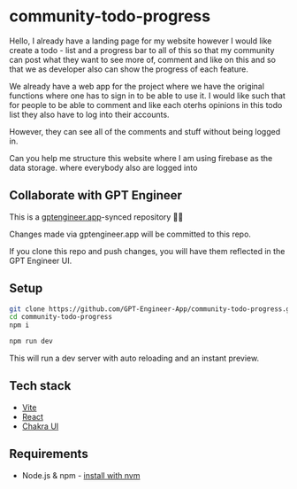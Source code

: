 # community-todo-progress

Hello, I already have a landing page for my website however I would like create a todo - list and a progress bar to all of this so that my community can post what they want to see more of, comment and like on this and so that we as developer also can show the progress of each feature. 

We already have a web app for the project where we have the original functions where one has to sign in to be able to use it. I would like such that for people to be able to comment and like each oterhs opinions in this todo list they also have to log into their accounts. 

However, they can see all of the comments and stuff without being logged in. 

Can you help me structure this website where I am using firebase as the data storage. where everybody also are logged into


## Collaborate with GPT Engineer

This is a [gptengineer.app](https://gptengineer.app)-synced repository 🌟🤖

Changes made via gptengineer.app will be committed to this repo.

If you clone this repo and push changes, you will have them reflected in the GPT Engineer UI.

## Setup

```sh
git clone https://github.com/GPT-Engineer-App/community-todo-progress.git
cd community-todo-progress
npm i
```

```sh
npm run dev
```

This will run a dev server with auto reloading and an instant preview.

## Tech stack

- [Vite](https://vitejs.dev/)
- [React](https://react.dev/)
- [Chakra UI](https://chakra-ui.com/)

## Requirements

- Node.js & npm - [install with nvm](https://github.com/nvm-sh/nvm#installing-and-updating)
